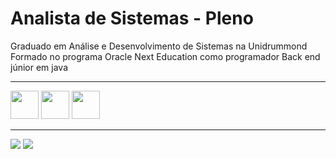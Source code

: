 # Analista de Sistemas - Pleno
Graduado em Análise e Desenvolvimento de Sistemas na Unidrummond <br>
Formado no programa Oracle Next Education como programador Back end júnior em java <br>
<hr>

<div style= "display: inline_block">
  <img alling="center" heigt="45" width="45" src="https://cdn.jsdelivr.net/gh/devicons/devicon@latest/icons/microsoftsqlserver/microsoftsqlserver-original-wordmark.svg" />         
  <img alling="center" heigt="45" width="45" src="https://cdn.jsdelivr.net/gh/devicons/devicon@latest/icons/dotnetcore/dotnetcore-original.svg" />
  <img alling="center" heigt="45" width="45" src="https://cdn.jsdelivr.net/gh/devicons/devicon/icons/java/java-original.svg" />
 <hr>
</div>

<div>
  <a href= "https://www.linkedin.com/in/renatobatis" targt="_blank"><img src ="https://img.shields.io/badge/LinkedIn-0077B5?style=for-the-badge&logo=linkedin&logoColor=white" target ="_blank"></a>  
 <a href= "mailto:contato.renatobatista13@gmail.com"><img src ="https://img.shields.io/badge/Gmail-D14836?style=for-the-badge&logo=gmail&logoColor=white" target ="_blank"></a>
</div>
